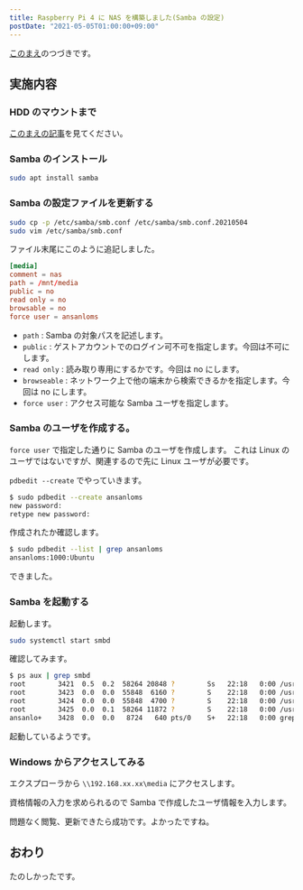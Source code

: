 ```yaml
---
title: Raspberry Pi 4 に NAS を構築しました(Samba の設定)
postDate: "2021-05-05T01:00:00+09:00"
---
```


[このまえ](/articles/20210504-raspberry-pi-nas-hdd)のつづきです。

## 実施内容

### HDD のマウントまで

[このまえの記事](/articles/20210504-raspberry-pi-nas-hdd)を見てください。

### Samba のインストール

```bash
sudo apt install samba
```

### Samba の設定ファイルを更新する

```bash
sudo cp -p /etc/samba/smb.conf /etc/samba/smb.conf.20210504
sudo vim /etc/samba/smb.conf
```

ファイル末尾にこのように追記しました。

```ini:smb.conf
[media]
comment = nas
path = /mnt/media
public = no
read only = no
browsable = no
force user = ansanloms
```

- `path` : Samba の対象パスを記述します。
- `public` : ゲストアカウントでのログイン可不可を指定します。今回は不可にします。
- `read only` : 読み取り専用にするかです。今回は no にします。
- `browseable` : ネットワーク上で他の端末から検索できるかを指定します。今回は no にします。
- `force user` : アクセス可能な Samba ユーザを指定します。

### Samba のユーザを作成する。

`force user` で指定した通りに Samba のユーザを作成します。 これは Linux のユーザではないですが、関連するので先に Linux
ユーザが必要です。

`pdbedit --create` でやっていきます。

```bash
$ sudo pdbedit --create ansanloms
new password:
retype new password:
```

作成されたか確認します。

```bash
$ sudo pdbedit --list | grep ansanloms
ansanloms:1000:Ubuntu
```

できました。

### Samba を起動する

起動します。

```bash
sudo systemctl start smbd
```

確認してみます。

```bash
$ ps aux | grep smbd
root        3421  0.5  0.2  58264 20848 ?        Ss   22:18   0:00 /usr/sbin/smbd --foreground --no-process-group
root        3423  0.0  0.0  55848  6160 ?        S    22:18   0:00 /usr/sbin/smbd --foreground --no-process-group
root        3424  0.0  0.0  55848  4700 ?        S    22:18   0:00 /usr/sbin/smbd --foreground --no-process-group
root        3425  0.0  0.1  58264 11872 ?        S    22:18   0:00 /usr/sbin/smbd --foreground --no-process-group
ansanlo+    3428  0.0  0.0   8724   640 pts/0    S+   22:18   0:00 grep --color=auto smbd
```

起動しているようです。

### Windows からアクセスしてみる

エクスプローラから `\\192.168.xx.xx\media` にアクセスします。

資格情報の入力を求められるので Samba で作成したユーザ情報を入力します。

問題なく閲覧、更新できたら成功です。よかったですね。

## おわり

たのしかったです。
